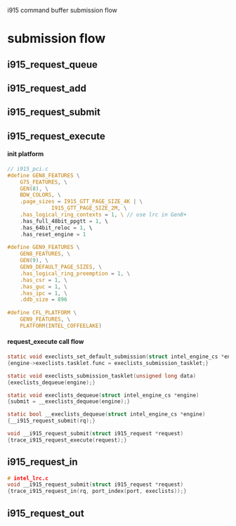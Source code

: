 i915 command buffer submission flow

# submission flow

## i915_request_queue

## i915_request_add

## i915_request_submit

## i915_request_execute

#### init platform
```c
// i915_pci.c
#define GEN8_FEATURES \
	G75_FEATURES, \
	GEN(8), \
	BDW_COLORS, \
	.page_sizes = I915_GTT_PAGE_SIZE_4K | \
		      I915_GTT_PAGE_SIZE_2M, \
	.has_logical_ring_contexts = 1, \ // use lrc in Gen8+
	.has_full_48bit_ppgtt = 1, \
	.has_64bit_reloc = 1, \
	.has_reset_engine = 1
  
#define GEN9_FEATURES \
	GEN8_FEATURES, \
	GEN(9), \
	GEN9_DEFAULT_PAGE_SIZES, \
	.has_logical_ring_preemption = 1, \
	.has_csr = 1, \
	.has_guc = 1, \
	.has_ipc = 1, \
	.ddb_size = 896
  
#define CFL_PLATFORM \
	GEN9_FEATURES, \
	PLATFORM(INTEL_COFFEELAKE)
```

#### request_execute call flow
```c
static void execlists_set_default_submission(struct intel_engine_cs *engine)
{engine->execlists.tasklet.func = execlists_submission_tasklet;}

static void execlists_submission_tasklet(unsigned long data)
{execlists_dequeue(engine);}

static void execlists_dequeue(struct intel_engine_cs *engine)
{submit = __execlists_dequeue(engine);}

static bool __execlists_dequeue(struct intel_engine_cs *engine)
{__i915_request_submit(rq);}

void __i915_request_submit(struct i915_request *request)
{trace_i915_request_execute(request);}
```

## i915_request_in
```c
# intel_lrc.c
void __i915_request_submit(struct i915_request *request)
{trace_i915_request_in(rq, port_index(port, execlists));}
```
## i915_request_out
